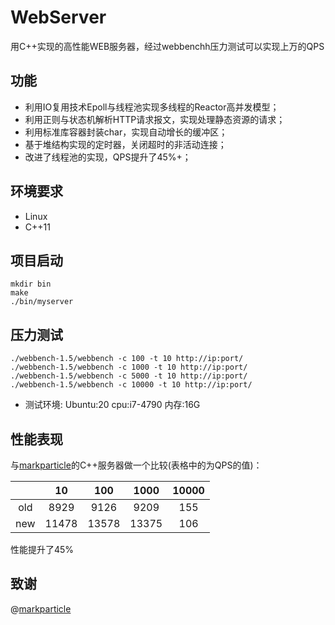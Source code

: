 # WebServer

用C++实现的高性能WEB服务器，经过webbenchh压力测试可以实现上万的QPS

## 功能

- 利用IO复用技术Epoll与线程池实现多线程的Reactor高并发模型；
- 利用正则与状态机解析HTTP请求报文，实现处理静态资源的请求；
- 利用标准库容器封装char，实现自动增长的缓冲区；
- 基于堆结构实现的定时器，关闭超时的非活动连接；
- 改进了线程池的实现，QPS提升了45%+；

## 环境要求

- Linux
- C++11

## 项目启动

```
mkdir bin
make
./bin/myserver
```

## 压力测试

```
./webbench-1.5/webbench -c 100 -t 10 http://ip:port/
./webbench-1.5/webbench -c 1000 -t 10 http://ip:port/
./webbench-1.5/webbench -c 5000 -t 10 http://ip:port/
./webbench-1.5/webbench -c 10000 -t 10 http://ip:port/
```

- 测试环境: Ubuntu:20 cpu:i7-4790 内存:16G

## 性能表现

与[markparticle](https://github.com/markparticle/WebServer/)的C++服务器做一个比较(表格中的为QPS的值)：

|      |  10   |  100  | 1000  | 10000 |
| :--: | :---: | :---: | :---: | :---: |
| old  | 8929  | 9126  | 9209  |  155  |
| new  | 11478 | 13578 | 13375 |  106  |

性能提升了45%

## 致谢

@[markparticle](https://github.com/markparticle/WebServer/)


